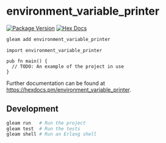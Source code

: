 # environment_variable_printer

[![Package Version](https://img.shields.io/hexpm/v/environment_variable_printer)](https://hex.pm/packages/environment_variable_printer)
[![Hex Docs](https://img.shields.io/badge/hex-docs-ffaff3)](https://hexdocs.pm/environment_variable_printer/)

```sh
gleam add environment_variable_printer
```
```gleam
import environment_variable_printer

pub fn main() {
  // TODO: An example of the project in use
}
```

Further documentation can be found at <https://hexdocs.pm/environment_variable_printer>.

## Development

```sh
gleam run   # Run the project
gleam test  # Run the tests
gleam shell # Run an Erlang shell
```
